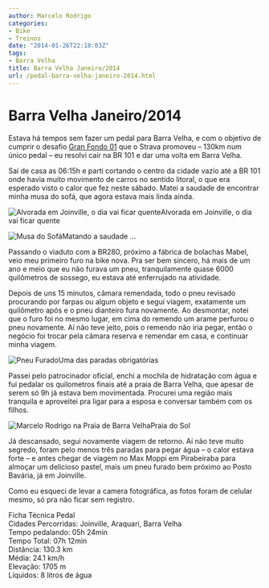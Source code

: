 ```yaml
---
author: Marcelo Rodrigo
categories:
- Bike
- Treinos
date: "2014-01-26T22:18:03Z"
tags:
- Barra Velha
title: Barra Velha Janeiro/2014
url: /pedal-barra-velha-janeiro-2014.html
---
```

# Barra Velha Janeiro/2014
Estava há tempos sem fazer um pedal para Barra Velha, e com o objetivo de cumprir o desafio [Gran Fondo 01](http://www.strava.com/challenges/gran-fondo-01 "Gran Fondo 01") que o Strava promoveu – 130km num único pedal – eu resolvi cair na BR 101 e dar uma volta em Barra Velha.

Saí de casa as 06:15h e parti cortando o centro da cidade vazio até a BR 101 onde havia muito movimento de carros no sentido litoral, o que era esperado visto o calor que fez neste sábado. Matei a saudade de encontrar minha musa do sofá, que agora estava mais linda ainda.

![Alvorada em Joinville, o dia vai ficar quente](/images/2014/01/IMG_20140125_065734.webp)Alvorada em Joinville, o dia vai ficar quente

![Musa do Sofá](/images/2014/01/IMG_20140125_071811.webp)Matando a saudade …

Passando o viaduto com a BR280, próximo a fábrica de bolachas Mabel, veio meu primeiro furo na bike nova. Pra ser bem sincero, há mais de um ano e meio que eu não furava um pneu, tranquilamente quase 6000 quilômetros de sossego, eu estava até enferrujado na atividade.

Depois de uns 15 minutos, câmara remendada, todo o pneu revisado procurando por farpas ou algum objeto e segui viagem, exatamente um quilômetro após e o pneu dianteiro fura novamente. Ao desmontar, notei que o furo foi no mesmo lugar, em cima do remendo um arame perfurou o pneu novamente. Aí não teve jeito, pois o remendo não iria pegar, então o negócio foi trocar pela câmara reserva e remendar em casa, e continuar minha viagem.

![Pneu Furado](/images/2014/01/IMG_20140125_074157.webp)Uma das paradas obrigatórias

Passei pelo patrocinador oficial, enchi a mochila de hidratação com água e fui pedalar os quilometros finais até a praia de Barra Velha, que apesar de serem só 9h já estava bem movimentada. Procurei uma região mais tranquila e aproveitei pra ligar para a esposa e conversar também com os filhos.

![Marcelo Rodrigo na Praia de Barra Velha](/images/2014/01/IMG_20140125_093456.webp)Praia do Sol

Já descansado, segui novamente viagem de retorno. Aí não teve muito segredo, foram pelo menos três paradas para pegar água – o calor estava forte – e antes chegar de viagem no Max Moppi em Pirabeiraba para almoçar um delicioso pastel, mais um pneu furado bem próximo ao Posto Bavária, já em Joinville.

Como eu esqueci de levar a camera fotográfica, as fotos foram de celular mesmo, só pra não ficar sem registro.

Ficha Técnica Pedal  
Cidades Percorridas: Joinville, Araquari, Barra Velha  
Tempo pedalando: 05h 24min  
Tempo Total: 07h 12min  
Distância: 130.3 km  
Média: 24.1 km/h  
Elevação: 1705 m  
Líquidos: 8 litros de água